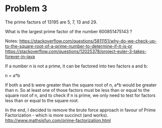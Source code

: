 # Problem 3

The prime factors of 13195 are 5, 7, 13 and 29.

What is the largest prime factor of the number 600851475143 ?


Notes:
https://stackoverflow.com/questions/5811151/why-do-we-check-up-to-the-square-root-of-a-prime-number-to-determine-if-it-is-pr
https://stackoverflow.com/questions/12025378/project-euler-3-takes-forever-in-java


If a number n is not a prime, it can be factored into two factors a and b:

n = a*b

If both a and b were greater than the square root of n, a*b would be greater than n. 
So at least one of those factors must be less than or equal to the square root of n, 
and to check if n is prime, we only need to test for factors less than or equal to the square root.

In the end, I decided to remove the brute force approach in favour of Prime Factorization - which is more succinct (and works).
http://www.mathsisfun.com/prime-factorization.html